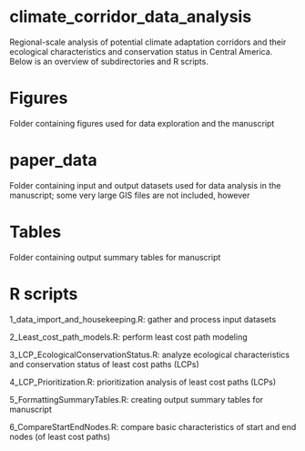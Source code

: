 # climate_corridor_data_analysis
Regional-scale analysis of potential climate adaptation corridors and their ecological characteristics and conservation status in Central America. Below is an overview of subdirectories and R scripts.

# Figures
Folder containing figures used for data exploration and the manuscript

# paper_data
Folder containing input and output datasets used for data analysis in the manuscript; some very large GIS files are not included, however

# Tables
Folder containing output summary tables for manuscript

# R scripts
1_data_import_and_housekeeping.R: gather and process input datasets

2_Least_cost_path_models.R: perform least cost path modeling

3_LCP_EcologicalConservationStatus.R: analyze ecological characteristics and conservation status of least cost paths (LCPs)

4_LCP_Prioritization.R: prioritization analysis of least cost paths (LCPs)

5_FormattingSummaryTables.R: creating output summary tables for manuscript

6_CompareStartEndNodes.R: compare basic characteristics of start and end nodes (of least cost paths)
